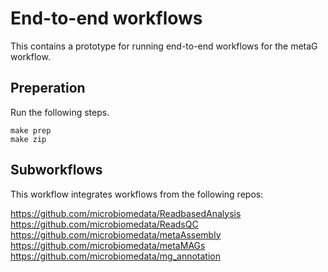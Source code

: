 # End-to-end workflows

This contains a prototype for running end-to-end workflows for the metaG workflow.

## Preperation

Run the following steps.

```
make prep
make zip
```

## Subworkflows

This workflow integrates workflows from the following repos:

https://github.com/microbiomedata/ReadbasedAnalysis
https://github.com/microbiomedata/ReadsQC
https://github.com/microbiomedata/metaAssembly
https://github.com/microbiomedata/metaMAGs
https://github.com/microbiomedata/mg_annotation

